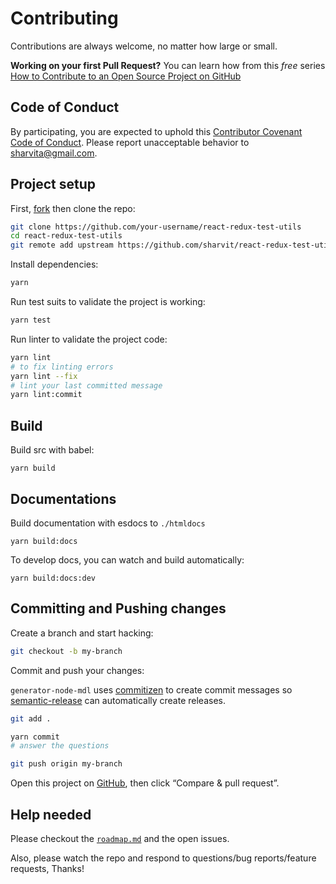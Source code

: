 # Contributing

Contributions are always welcome, no matter how large or small.

**Working on your first Pull Request?** You can learn how from this _free_ series [How to Contribute to an Open Source Project on GitHub](https://egghead.io/series/how-to-contribute-to-an-open-source-project-on-github)

## Code of Conduct

By participating, you are expected to uphold this [Contributor Covenant Code of Conduct](./other/code_of_conduct.md). Please report unacceptable behavior to [sharvita@gmail.com](mailto:sharvita@gmail.com).

## Project setup

First, [fork](https://guides.github.com/activities/forking) then clone the repo:

```sh
git clone https://github.com/your-username/react-redux-test-utils
cd react-redux-test-utils
git remote add upstream https://github.com/sharvit/react-redux-test-utils
```

Install dependencies:

```sh
yarn
```

Run test suits to validate the project is working:

```sh
yarn test
```

Run linter to validate the project code:

```sh
yarn lint
# to fix linting errors
yarn lint --fix
# lint your last committed message
yarn lint:commit
```

## Build

Build src with babel:

```
yarn build
```

## Documentations

Build documentation with esdocs to `./htmldocs`

```
yarn build:docs
```

To develop docs, you can watch and build automatically:

```
yarn build:docs:dev
```

## Committing and Pushing changes

Create a branch and start hacking:

```sh
git checkout -b my-branch
```

Commit and push your changes:

`generator-node-mdl` uses [commitizen](https://github.com/commitizen/cz-cli) to create commit messages so [semantic-release](https://github.com/semantic-release/semantic-release) can automatically create releases.

```sh
git add .

yarn commit
# answer the questions

git push origin my-branch
```

Open this project on [GitHub](https://github.com/sharvit/generator-node-mdl), then click “Compare & pull request”.

## Help needed

Please checkout the [`roadmap.md`](./other/roadmap.md) and the open issues.

Also, please watch the repo and respond to questions/bug reports/feature requests, Thanks!
